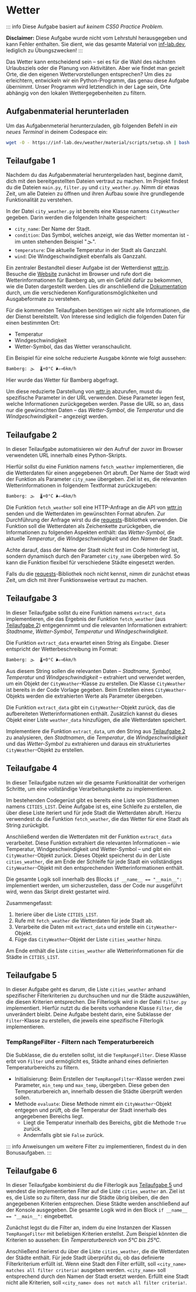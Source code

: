 # Wetter

::: info
Diese Aufgabe basiert auf _keinem CS50 Practice Problem_.

**Disclaimer:** Diese Aufgabe wurde nicht vom Lehrstuhl herausgegeben und kann Fehler enthalten. Sie dient, wie das gesamte Material von [inf-lab.dev](https://inf-lab.dev), lediglich zu Übungszwecken!
:::

Das Wetter kann entscheidend sein – sei es für die Wahl des nächsten Urlaubsziels oder die Planung von Aktivitäten. Aber wie findet man gezielt Orte, die den eigenen Wettervorstellungen entsprechen? Um dies zu erleichtern, entwickeln wir ein Python-Programm, das genau diese Aufgabe übernimmt. Unser Programm wird letztendlich in der Lage sein, Orte abhängig von den lokalen Wettergegebenheiten zu filtern.

## Aufgabenmaterial herunterladen

Um das Aufgabenmeterial herunterzuladen, gib folgenden Befehl in _ein neues Terminal_ in deinem Codespace ein:

```bash
wget -O - https://inf-lab.dev/weather/material/scripts/setup.sh | bash
```

## Teilaufgabe 1

Nachdem du das Aufgabenmaterial heruntergeladen hast, beginne damit, dich mit den bereitgestellten Dateien vertraut zu machen. Im Projekt findest du die Dateien `main.py`, `filter.py` und `city_weather.py`. Nimm dir etwas Zeit, um alle Dateien zu öffnen und ihren Aufbau sowie ihre grundlegende Funktionalität zu verstehen.

In der Datei `city_weather.py` ist bereits eine Klasse namens `CityWeather` gegeben. Darin werden die folgenden Inhalte gespeichert:

- `city_name`: Der Name der Stadt.
- `condition`: Das Symbol, welches anzeigt, wie das Wetter momentan ist - im unten stehenden Beispiel "🌫".
- `temperature`: Die aktuelle Temperatur in der Stadt als Ganzzahl.
- `wind`: Die Windgeschwindigkeit ebenfalls als Ganzzahl.

Ein zentraler Bestandteil dieser Aufgabe ist der Wetterdienst [wttr.in](https://wttr.in). Besuche die [Website](https://wttr.in) zunächst im Browser und rufe dort die Wetterinformationen für Bamberg ab, um ein Gefühl dafür zu bekommen, wie die Daten dargestellt werden. Lies dir anschließend die [Dokumentation](https://github.com/chubin/wttr.in) durch, um die verschiedenen Konfigurationsmöglichkeiten und Ausgabeformate zu verstehen.

Für die kommenden Teilaufgaben benötigen wir nicht alle Informationen, die der Dienst bereitstellt. Von Interesse sind lediglich die folgenden Daten für einen bestimmten Ort: 
- Temperatur
- Windgeschwindigkeit
- Wetter-Symbol, das das Wetter veranschaulicht. 

Ein Beispiel für eine solche reduzierte Ausgabe könnte wie folgt aussehen:

```bash
Bamberg: 🌫  🌡️+0°C 🌬️→6km/h
```

Hier wurde das Wetter für Bamberg abgefragt.

Um diese reduzierte Darstellung von [wttr.in](https://wttr.in) abzurufen, musst du spezifische Parameter in der URL verwenden. Diese Parameter legen fest, welche Informationen zurückgegeben werden. Passe die URL so an, dass nur die gewünschten Daten – das _Wetter-Symbol_, die _Temperatur_ und die _Windgeschwindigkeit_ – angezeigt werden.

## Teilaufgabe 2

In dieser Teilaufgabe automatisieren wir den Aufruf der zuvor im Browser verwendeten URL innerhalb eines Python-Skripts.

Hierfür sollst du eine Funktion namens `fetch_weather` implementieren, die die Wetterdaten für einen angegebenen Ort abruft. Der Name der Stadt wird der Funktion als Parameter `city_name` übergeben. Ziel ist es, die relevanten Wetterinformationen in folgendem Textformat zurückzugeben:

```bash
Bamberg: 🌫  🌡️+0°C 🌬️→6km/h
```

Die Funktion `fetch_weather` soll eine HTTP-Anfrage an die API von [wttr.in](https://wttr.in) senden und die Wetterdaten im gewünschten Format abrufen. Zur Durchführung der Anfrage wirst du die [requests](https://pypi.org/project/requests/)-Bibliothek verwenden. Die Funktion soll die Wetterdaten als Zeichenkette zurückgeben, die Informationen zu folgenden Aspekten enthält: das _Wetter-Symbol_, die aktuelle _Temperatur_, die _Windgeschwindigkeit_ und den _Namen_ der Stadt.

Achte darauf, dass der Name der Stadt nicht fest im Code hinterlegt ist, sondern dynamisch durch den Parameter `city_name` übergeben wird. So kann die Funktion flexibel für verschiedene Städte eingesetzt werden.

Falls du die [requests](https://pypi.org/project/requests/)-Bibliothek noch nicht kennst, nimm dir zunächst etwas Zeit, um dich mit ihrer Funktionsweise vertraut zu machen.

## Teilaufgabe 3

In dieser Teilaufgabe sollst du eine Funktion namens `extract_data` implementieren, die das Ergebnis der Funktion `fetch_weather` (aus [Teilaufgabe 2](#teilaufgabe-2)) entgegennimmt und die relevanten Informationen extrahiert: _Stadtname_, _Wetter-Symbol_, _Temperatur_ und _Windgeschwindigkeit_.

Die Funktion `extract_data` erwartet einen String als Eingabe. Dieser entspricht der Wetterbeschreibung im Format:

```bash
Bamberg: 🌫  🌡️+0°C 🌬️→6km/h
```

Aus diesem String sollen die relevanten Daten – _Stadtname_, _Symbol_, _Temperatur_ und _Windgeschwindigkeit_ – extrahiert und verwendet werden, um ein Objekt der `CityWeather`-Klasse zu erstellen. Die Klasse `CityWeather` ist bereits in der Code Vorlage gegeben. Beim Erstellen eines `CityWeather`-Objekts werden die extrahierten Werte als Parameter übergeben.

Die Funktion `extract_data` gibt ein `CityWeather`-Objekt zurück, das die aufbereiteten Wetterinformationen enthält. Zusätzlich kannst du dieses Objekt einer Liste `weather_data` hinzufügen, die alle Wetterdaten speichert.

Implementiere die Funktion `extract_data`, um den String aus [Teilaufgabe 2](#teilaufgabe-2) zu analysieren, den _Stadtnamen_, die _Temperatur_, die _Windgeschwindigkeit_ und das _Wetter-Symbol_ zu extrahieren und daraus ein strukturiertes `CityWeather`-Objekt zu erstellen.

## Teilaufgabe 4

In dieser Teilaufgabe nutzen wir die gesamte Funktionalität der vorherigen Schritte, um eine vollständige Verarbeitungskette zu implementieren.

Im bestehenden Codegerüst gibt es bereits eine Liste von Städtenamen namens `CITIES_LIST`. Deine Aufgabe ist es, eine Schleife zu erstellen, die über diese Liste iteriert und für jede Stadt die Wetterdaten abruft. Hierzu verwendest du die Funktion `fetch_weather`, die das Wetter für eine Stadt als String zurückgibt.

Anschließend werden die Wetterdaten mit der Funktion `extract_data` verarbeitet. Diese Funktion extrahiert die relevanten Informationen – wie Temperatur, Windgeschwindigkeit und Wetter-Symbol – und gibt ein `CityWeather`-Objekt zurück. Dieses Objekt speicherst du in der Liste `cities_weather`, die am Ende der Schleife für jede Stadt ein vollständiges `CityWeather`-Objekt mit den entsprechenden Wetterinformationen enthält.

Die gesamte Logik soll innerhalb des Blocks `if __name__ == "__main__":` implementiert werden, um sicherzustellen, dass der Code nur ausgeführt wird, wenn das Skript direkt gestartet wird.

Zusammengefasst:

1. Iteriere über die Liste `CITIES_LIST`.
2. Rufe mit `fetch_weather` die Wetterdaten für jede Stadt ab.
3. Verarbeite die Daten mit `extract_data` und erstelle ein `CityWeather`-Objekt.
4. Füge das `CityWeather`-Objekt der Liste `cities_weather` hinzu.

Am Ende enthält die Liste `cities_weather` alle Wetterinformationen für die Städte in `CITIES_LIST`.

## Teilaufgabe 5

In dieser Aufgabe geht es darum, die Liste `cities_weather` anhand spezifischer Filterkriterien zu durchsuchen und nur die Städte auszuwählen, die diesen Kriterien entsprechen. Die Filterlogik wird in der Datei `filter.py` implementiert. Hierfür nutzt du die bereits vorhandene Klasse `Filter`, die unverändert bleibt. Deine Aufgabe besteht darin, eine Subklasse der `Filter`-Klasse zu erstellen, die jeweils eine spezifische Filterlogik implementieren.

### TempRangeFilter - Filtern nach Temperaturbereich

Die Subklasse, die du erstellen sollst, ist die `TempRangeFilter`. Diese Klasse erbt von `Filter` und ermöglicht es, Städte anhand eines definierten Temperaturbereichs zu filtern.

- Initialisierung: Beim Erstellen der `TempRangeFilter`-Klasse werden zwei Parameter, `min_temp` und `max_temp`, übergeben. Diese geben den Temperaturbereich an, innerhalb dessen die Städte überprüft werden sollen.
- Methode `evaluate`: Diese Methode nimmt ein `CityWeather`-Objekt entgegen und prüft, ob die Temperatur der Stadt innerhalb des angegebenen Bereichs liegt.
    - Liegt die Temperatur innerhalb des Bereichs, gibt die Methode `True` zurück.
    - Andernfalls gibt sie `False` zurück.

::: info
Anweisungen um weitere Filter zu implementieren, findest du in den Bonusaufgaben.
:::

## Teilaufgabe 6

In dieser Teilaufgabe kombinierst du die Filterlogik aus [Teilaufgabe 5](#teilaufgabe-5) und wendest die implementierten Filter auf die Liste `cities_weather` an. Ziel ist es, die Liste so zu filtern, dass nur die Städte übrig bleiben, die den angegebenen Kriterien entsprechen. Diese Städte werden anschließend auf der Konsole ausgegeben. Die gesamte Logik wird in den Block `if __name__ == "__main__":` eingebettet.

Zunächst legst du die Filter an, indem du eine Instanzen der Klassen `TempRangeFilter` mit beliebigen Kriterien erstellst. Zum Beispiel könnten die Kriterien so aussehen: Ein _Temperaturbereich von 5°C bis 25°C_.

Anschließend iterierst du über die Liste `cities_weather`, die die Wetterdaten der Städte enthält. Für jede Stadt überprüfst du, ob das definierte Filterkriterium erfüllt ist. Wenn eine Stadt den Filter erfüllt, soll `<city_name> matches all filter criteria!` ausgeben werden. `<city_name>` soll entsprechend durch den Namen der Stadt ersetzt werden. Erfüllt eine Stadt nicht alle Kriterien, soll `<city_name> does not match all filter criteria!`.
